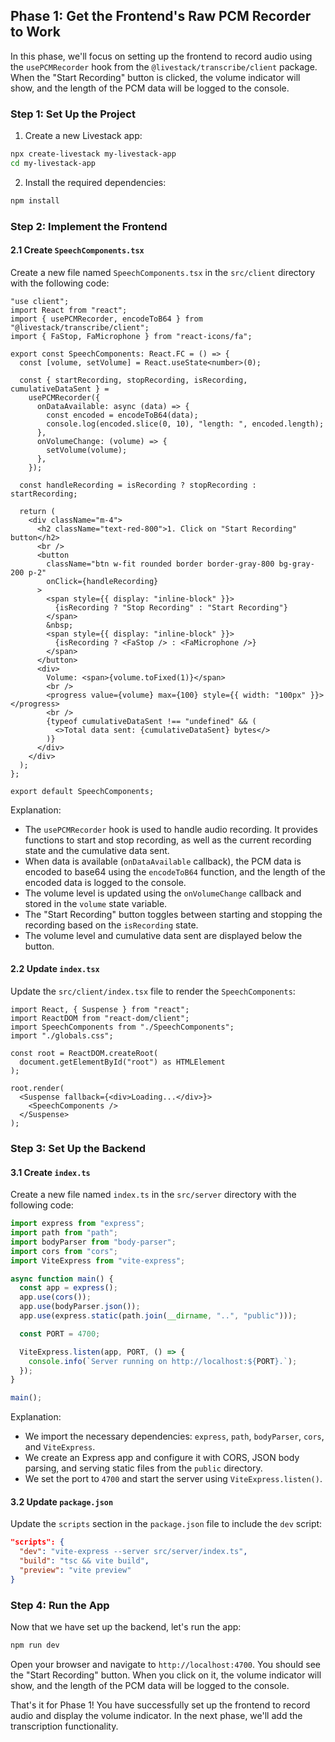 ## Phase 1: Get the Frontend's Raw PCM Recorder to Work

In this phase, we'll focus on setting up the frontend to record audio using the `usePCMRecorder` hook from the `@livestack/transcribe/client` package. When the "Start Recording" button is clicked, the volume indicator will show, and the length of the PCM data will be logged to the console.

### Step 1: Set Up the Project

1. Create a new Livestack app:

```bash
npx create-livestack my-livestack-app
cd my-livestack-app
```

2. Install the required dependencies:

```bash
npm install
```

### Step 2: Implement the Frontend

#### 2.1 Create `SpeechComponents.tsx`

Create a new file named `SpeechComponents.tsx` in the `src/client` directory with the following code:

```tsx
"use client";
import React from "react";
import { usePCMRecorder, encodeToB64 } from "@livestack/transcribe/client";
import { FaStop, FaMicrophone } from "react-icons/fa";

export const SpeechComponents: React.FC = () => {
  const [volume, setVolume] = React.useState<number>(0);

  const { startRecording, stopRecording, isRecording, cumulativeDataSent } =
    usePCMRecorder({
      onDataAvailable: async (data) => {
        const encoded = encodeToB64(data);
        console.log(encoded.slice(0, 10), "length: ", encoded.length);
      },
      onVolumeChange: (volume) => {
        setVolume(volume);
      },
    });

  const handleRecording = isRecording ? stopRecording : startRecording;

  return (
    <div className="m-4">
      <h2 className="text-red-800">1. Click on "Start Recording" button</h2>
      <br />
      <button
        className="btn w-fit rounded border border-gray-800 bg-gray-200 p-2"
        onClick={handleRecording}
      >
        <span style={{ display: "inline-block" }}>
          {isRecording ? "Stop Recording" : "Start Recording"}
        </span>
        &nbsp;
        <span style={{ display: "inline-block" }}>
          {isRecording ? <FaStop /> : <FaMicrophone />}
        </span>
      </button>
      <div>
        Volume: <span>{volume.toFixed(1)}</span>
        <br />
        <progress value={volume} max={100} style={{ width: "100px" }}></progress>
        <br />
        {typeof cumulativeDataSent !== "undefined" && (
          <>Total data sent: {cumulativeDataSent} bytes</>
        )}
      </div>
    </div>
  );
};

export default SpeechComponents;
```

Explanation:
- The `usePCMRecorder` hook is used to handle audio recording. It provides functions to start and stop recording, as well as the current recording state and the cumulative data sent.
- When data is available (`onDataAvailable` callback), the PCM data is encoded to base64 using the `encodeToB64` function, and the length of the encoded data is logged to the console.
- The volume level is updated using the `onVolumeChange` callback and stored in the `volume` state variable.
- The "Start Recording" button toggles between starting and stopping the recording based on the `isRecording` state.
- The volume level and cumulative data sent are displayed below the button.

#### 2.2 Update `index.tsx`

Update the `src/client/index.tsx` file to render the `SpeechComponents`:

```tsx
import React, { Suspense } from "react";
import ReactDOM from "react-dom/client";
import SpeechComponents from "./SpeechComponents";
import "./globals.css";

const root = ReactDOM.createRoot(
  document.getElementById("root") as HTMLElement
);

root.render(
  <Suspense fallback={<div>Loading...</div>}>
    <SpeechComponents />
  </Suspense>
);
```


### Step 3: Set Up the Backend

#### 3.1 Create `index.ts`

Create a new file named `index.ts` in the `src/server` directory with the following code:

```ts
import express from "express";
import path from "path";
import bodyParser from "body-parser";
import cors from "cors";
import ViteExpress from "vite-express";

async function main() {
  const app = express();
  app.use(cors());
  app.use(bodyParser.json());
  app.use(express.static(path.join(__dirname, "..", "public")));

  const PORT = 4700;

  ViteExpress.listen(app, PORT, () => {
    console.info(`Server running on http://localhost:${PORT}.`);
  });
}

main();
```

Explanation:
- We import the necessary dependencies: `express`, `path`, `bodyParser`, `cors`, and `ViteExpress`.
- We create an Express app and configure it with CORS, JSON body parsing, and serving static files from the `public` directory.
- We set the port to `4700` and start the server using `ViteExpress.listen()`.

#### 3.2 Update `package.json`

Update the `scripts` section in the `package.json` file to include the `dev` script:

```json
"scripts": {
  "dev": "vite-express --server src/server/index.ts",
  "build": "tsc && vite build",
  "preview": "vite preview"
}
```

### Step 4: Run the App

Now that we have set up the backend, let's run the app:

```bash
npm run dev
```


Open your browser and navigate to `http://localhost:4700`. You should see the "Start Recording" button. When you click on it, the volume indicator will show, and the length of the PCM data will be logged to the console.

That's it for Phase 1! You have successfully set up the frontend to record audio and display the volume indicator. In the next phase, we'll add the transcription functionality.